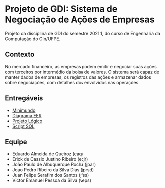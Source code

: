 # Projeto de GDI: Sistema de Negociação de Ações de Empresas
Projeto da disciplina de GDI do semestre 2021.1, do curso de Engenharia da Computação do CIn/UFPE.


## Contexto
No mercado financeiro, as empresas podem emitir e negociar suas ações com terceiros por intermédio da bolsa de valores. O sistema será capaz de manter dados de empresas, os registros das ações e armazenar dados sobre negociações, com detalhes dos envolvidos nas operações.


## Entregáveis
- [Minimundo](https://github.com/eduqz/projeto-gdi/blob/main/minimundo.md)
- [Diagrama EER](https://github.com/eduqz/projeto-gdi/blob/main/diagrama%20eer.pdf)
- [Projeto Lógico](https://github.com/eduqz/projeto-gdi/blob/main/projeto%20l%C3%B3gico.pdf)
- [Script SQL](https://github.com/eduqz/projeto-gdi/blob/main/script%20sql.txt)


## Equipe
- Eduardo Almeida de Queiroz (eaq)
- Erick de Cassio Justino Ribeiro (ecjr)
- João Paulo de Albuquerque Rocha (jpar)
- Joao Pedro Ribeiro da Silva Dias (jprsd)
- Juan Felipe Serafim dos Santos (jfss)
- Victor Emanuel Pessoa da Silva (veps)
